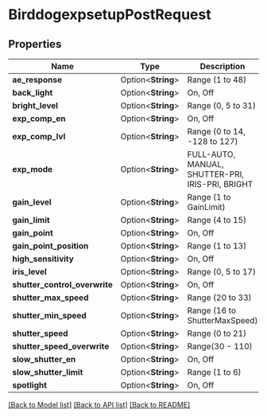 # BirddogexpsetupPostRequest

## Properties

Name | Type | Description | Notes
------------ | ------------- | ------------- | -------------
**ae_response** | Option<**String**> | Range (1 to 48) | [optional]
**back_light** | Option<**String**> | On, Off | [optional]
**bright_level** | Option<**String**> | Range (0, 5 to 31) | [optional]
**exp_comp_en** | Option<**String**> | On, Off | [optional]
**exp_comp_lvl** | Option<**String**> | Range (0 to 14, -128 to 127) | [optional]
**exp_mode** | Option<**String**> | FULL-AUTO, MANUAL, SHUTTER-PRI, IRIS-PRI, BRIGHT | [optional]
**gain_level** | Option<**String**> | Range (1 to GainLimit) | [optional]
**gain_limit** | Option<**String**> | Range (4 to 15) | [optional]
**gain_point** | Option<**String**> | On, Off | [optional]
**gain_point_position** | Option<**String**> | Range (1 to 13) | [optional]
**high_sensitivity** | Option<**String**> | On, Off | [optional]
**iris_level** | Option<**String**> | Range (0, 5 to 17) | [optional]
**shutter_control_overwrite** | Option<**String**> | On, Off | [optional]
**shutter_max_speed** | Option<**String**> | Range (20 to 33) | [optional]
**shutter_min_speed** | Option<**String**> | Range (16 to ShutterMaxSpeed) | [optional]
**shutter_speed** | Option<**String**> | Range (0 to 21) | [optional]
**shutter_speed_overwrite** | Option<**String**> | Range(30 - 110) | [optional]
**slow_shutter_en** | Option<**String**> | On, Off | [optional]
**slow_shutter_limit** | Option<**String**> | Range (1 to 6) | [optional]
**spotlight** | Option<**String**> | On, Off | [optional]

[[Back to Model list]](../README.md#documentation-for-models) [[Back to API list]](../README.md#documentation-for-api-endpoints) [[Back to README]](../README.md)


